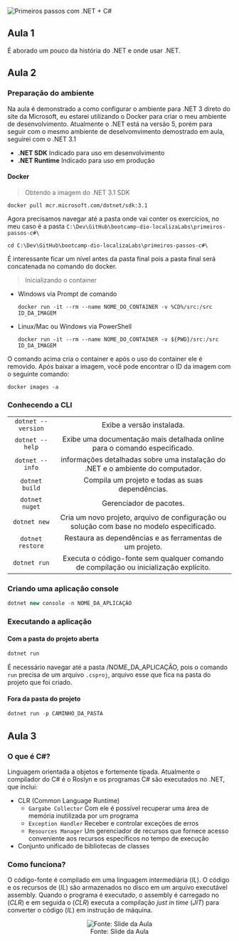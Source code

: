 ![Primeiros passos com .NET + C#](http://matheusti.com.br/my-github-images/bootcamp-dio-localizaLabs/primeiros-passos-csharp/primeiros-passos-csharp.png)

## Aula 1
É aborado um pouco da história do .NET e onde usar .NET.

## Aula 2 
### **Preparação do ambiente**
Na aula é demonstrado a como configurar o ambiente para .NET 3 direto do site da Microsoft, eu estarei utilizando o Docker para criar o meu ambiente de desenvolvimento. Atualmente o .NET está na versão 5, porém para seguir com o mesmo ambiente de deselvomvimento demostrado em aula, seguirei com o .NET 3.1
 - **.NET SDK** Indicado para uso em desenvolvimento
 - **.NET Runtime** Indicado para uso em produção

#### Docker
> Obtendo a imagem do .NET 3.1 SDK
```docker
docker pull mcr.microsoft.com/dotnet/sdk:3.1
```

Agora precisamos navegar até a pasta onde vai conter os exercícios, no meu caso é a pasta `C:\Dev\GitHub\bootcamp-dio-localizaLabs\primeiros-passos-c#\`
```
cd C:\Dev\GitHub\bootcamp-dio-localizaLabs\primeiros-passos-c#\
```
É interessante ficar um nível antes da pasta final pois a pasta final será concatenada no comando do docker.
> Inicializando o container
- Windows via Prompt de comando
    ```docker
    docker run -it --rm --name NOME_DO_CONTAINER -v %CD%/src:/src ID_DA_IMAGEM
    ```
- Linux/Mac ou Windows via PowerShell
    ```docker
    docker run -it --rm --name NOME_DO_CONTAINER -v ${PWD}/src:/src ID_DA_IMAGEM
    ```
O comando acima cria o container e após o uso do container ele é removido. Após baixar a imagem, você pode encontrar o ID da imagem com o seguinte comando:
```docker
docker images -a
```
### **Conhecendo a CLI**
|              |            |
|:-------------:      |:-------------:|
| `dotnet --version`  | Exibe a versão instalada.
| `dotnet --help`     | Exibe uma documentação mais detalhada online para o comando especificado.|
| `dotnet --info` | informações detalhadas sobre uma instalação do .NET e o ambiente do computador. |
| `dotnet build` | Compila um projeto e todas as suas dependências.|
| `dotnet nuget` | Gerenciador de pacotes.|
| `dotnet new` | Cria um novo projeto, arquivo de configuração ou solução com base no modelo especificado.|
| `dotnet restore` | Restaura as dependências e as ferramentas de um projeto.|
| `dotnet run` | Executa o código-fonte sem qualquer comando de compilação ou inicialização explícito.|

### Criando uma aplicação console

```csharp
dotnet new console -n NOME_DA_APLICAÇÃO
```

### Executando a aplicação
#### Com a pasta do projeto aberta
```csharp
dotnet run
```
É necessário navegar até a pasta /NOME_DA_APLICAÇÃO, pois o comando ```run``` precisa de um arquivo ```.csproj```, arquivo esse que fica na pasta do projeto que foi criado.

#### Fora da pasta do projeto
```csharp
dotnet run -p CAMINHO_DA_PASTA
```

## Aula 3
### O que é C#?
Linguagem orientada a objetos e fortemente tipada. Atualmente o compilador do C# é o Roslyn e os programas C# são executados no .NET, que inclui:
 - CLR (Common Language Runtime)
    - `Gargabe Collector` Com ele é possível recuperar uma área de memória inutilizada por um programa
    - `Exception Handler` Receber e controlar exceções de erros
    - `Resources Manager` Um gerenciador de recursos que fornece acesso conveniente aos recursos específicos no tempo de execução
 - Conjunto unificado de bibliotecas de classes
### Como funciona?
O código-fonte é compilado em uma linguagem intermediária (*IL*). O código e os recursos de (*IL*) são armazenados no disco em um arquivo executável assembly. Quando o programa é executado, o assembly é carregado no (*CLR*) e em seguida o (*CLR*) executa a compilação *just in time* (*JIT*) para converter o código (*IL*) em instrução de máquina.
<p align="center"><img src="http://matheusti.com.br/my-github-images/bootcamp-dio-localizaLabs/primeiros-passos-csharp/como-funciona.png" title="Fonte: Slide da Aula"/><br/><span>Fonte: Slide da Aula</span></p>
